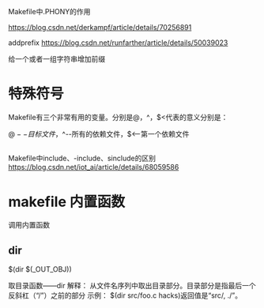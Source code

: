 Makefile中.PHONY的作用

https://blog.csdn.net/derkampf/article/details/70256891


addprefix
https://blog.csdn.net/runfarther/article/details/50039023

给一个或者一组字符串增加前缀





# 特殊符号

Makefile有三个非常有用的变量。分别是$@，$^，$<代表的意义分别是：

$@--目标文件，$^--所有的依赖文件，$<--第一个依赖文件

##

Makefile中include、-include、sinclude的区别
https://blog.csdn.net/iot_ai/article/details/68059586


# makefile 内置函数
调用内置函数


## dir
$(dir $(_OUT_OBJ))

取目录函数——dir
解释： 从文件名序列<names>中取出目录部分。目录部分是指最后一个反斜杠（“/”）之前的部分
示例： $(dir src/foo.c hacks)返回值是“src/, ./”。